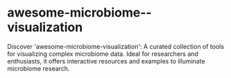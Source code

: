 # awesome-microbiome--visualization
Discover 'awesome-microbiome-visualization': A curated collection of tools for visualizing complex microbiome data. Ideal for researchers and enthusiasts, it offers interactive resources and examples to illuminate microbiome research.
